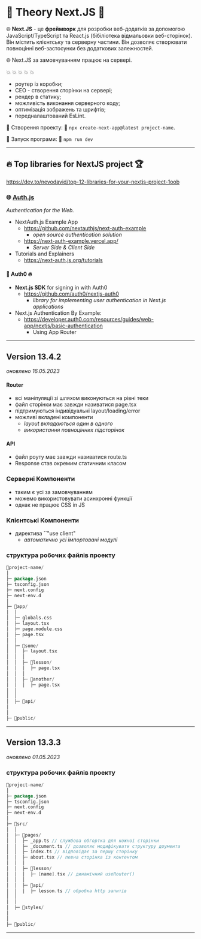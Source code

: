 # 🤖 Theory Next.JS 🤖

🌐 **Next.JS** - це **фреймворк** для розробки веб-додатків за допомогою JavaScript/TypeScript та React.js (бібіліотека відмальовки веб-сторінок).
Він містить клієнтську та серверну частини. Він дозволяє створювати повноцінні веб-застосунки без додаткових залежностей.

🌐 Next.JS за замовчуванням працює на сервері.

💥 💥 💥 💥 💥
  + роутер із коробки;
  + СЕО - створення сторінки на сервері;
  + рендер в статику;
  + можливість виконання серверного коду;
  + оптимізація зображень та шрифтів;
  + передналаштований EsLint.

🧙 Створення проекту: 💨 ``npx create-next-app@latest project-name``.

🧞 Запуск програми: 💨 ``npm run dev``

- - -

## 🔥 Top libraries for NextJS project 🏆

https://dev.to/nevodavid/top-12-libraries-for-your-nextjs-project-1oob

### 🌐 [Auth.js](https://authjs.dev/)
_Authentication for the Web._
  * NextAuth.js Example App 
    + https://github.com/nextauthjs/next-auth-example
      - _open source authentication solution_
    + https://next-auth-example.vercel.app/
      - _Server Side & Client Side_
  * Tutorials and Explainers
    + https://next-auth.js.org/tutorials

#### 💨 Auth0 🔥
  * **Next.js SDK** for signing in with Auth0
    + https://github.com/auth0/nextjs-auth0
      - _library for implementing user authentication in Next.js applications_
  * Next.js Authentication By Example:
    + https://developer.auth0.com/resources/guides/web-app/nextjs/basic-authentication
      - Using App Router





- - -

## Version 13.4.2
_оновлено 16.05.2023_

#### Router
* всі маніпуляції зі шляхом виконуються на рівні теки
* файл сторінки має завжди називатися page.tsx
* підтримуються індивідуальні layout/loading/error
* можливі вкладені компоненти
  - _layout вкладаються один в одного_
  - _використання повноцінних підсторінок_

#### API

* файл роуту має завжди називатися route.ts
* Response став окремим статичним класом


### Серверні Компоненти

* таким є усі за замовчуванням
* можемо використовувати асинхронні функції
* однак не працює CSS in JS


### Клієнтські Компоненти

* директива ``"use client"
  - _автоматично усі імпортовані модулі_
 


### структура робочих файлів проекту

```go
📁project-name/
│
├─ package.json
├─ tsconfig.json
├─ next.config
├─ next-env.d
│
├─ 📁app/
│  │
│  ├─ globals.css
│  ├─ layout.tsx
│  ├─ page.module.css
│  ├─ page.tsx
│  │
│  ├─ 📁some/
│  │  ├─ layout.tsx
│  │  │
│  │  ├─ 📁lesson/
│  │  │  ├─ page.tsx
│  │  │  
│  │  ├─ 📁another/
│  │  │  ├─ page.tsx
│  │
│  │
│  ├─ 📁api/
│
│
├─ 📁public/

```

- - -

## Version 13.3.3
_оновлено 01.05.2023_

### структура робочих файлів проекту

```go
📁project-name/
│
├─ package.json
├─ tsconfig.json
├─ next.config
├─ next-env.d
│
├─ 📁src/
│  │
│  ├─ 📁pages/
│  │  ├─ _app.ts // службова обгортка для кожної сторінки
│  │  ├─ _document.ts // дозволяє модифікувати структуру доумента
│  │  ├─ index.ts // відповідає за першу сторінку
│  │  ├─ about.tsx // певна сторінка із контентом
│  │  │
│  │  ├─ 📁lesson/
│  │  │  ├─ [name].tsx // динамічний useRouter()
│  │  │  
│  │  ├─ 📁api/
│  │  │  ├─ lesson.ts // обробка http запитів
│  │
│  │
│  ├─ 📁styles/
│
│
├─ 📁public/

```

- - -
